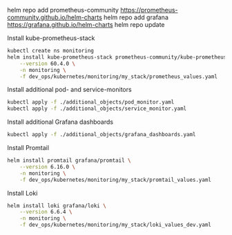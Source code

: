 helm repo add prometheus-community https://prometheus-community.github.io/helm-charts
helm repo add grafana https://grafana.github.io/helm-charts
helm repo update


Install kube-prometheus-stack
```bash
kubectl create ns monitoring                                         
helm install kube-prometheus-stack prometheus-community/kube-prometheus-stack \
    --version 60.4.0 \
    -n monitoring \
    -f dev_ops/kubernetes/monitoring/my_stack/prometheus_values.yaml
```

Install additional pod- and service-monitors
```bash
kubectl apply -f ./additional_objects/pod_monitor.yaml
kubectl apply -f ./additional_objects/service_monitor.yaml
```

Install additional Grafana dashboards
```bash
kubectl apply -f ./additional_objects/grafana_dashboards.yaml
```

Install Promtail
```bash
helm install promtail grafana/promtail \
    --version 6.16.0 \
    -n monitoring \
    -f dev_ops/kubernetes/monitoring/my_stack/promtail_values.yaml
```

Install Loki
```bash
helm install loki grafana/loki \
    --version 6.6.4 \
    -n monitoring \
    -f dev_ops/kubernetes/monitoring/my_stack/loki_values_dev.yaml
```
